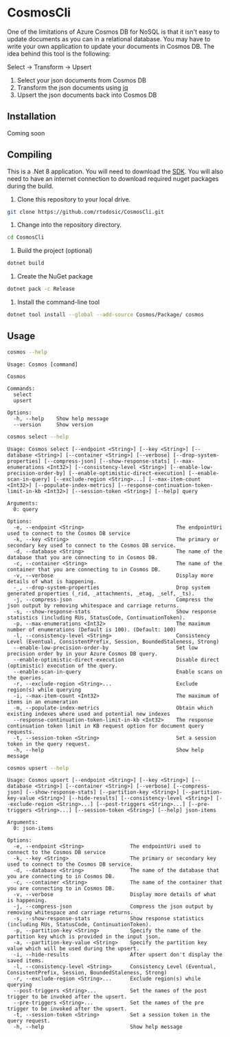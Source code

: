 # CosmosCli

One of the limitations of Azure Cosmos DB for NoSQL is that it isn't easy to update documents 
as you can in a relational database. You may have to write your own application to update your 
documents in Cosmos DB. The idea behind this tool is the following:

Select -> Transform -> Upsert

1. Select your json documents from Cosmos DB
1. Transform the json documents using [jq](https://jqlang.github.io/jq)
1. Upsert the json documents back into Cosmos DB


## Installation
Coming soon


## Compiling

This is a .Net 8 application. You will need to download the [SDK](https://dotnet.microsoft.com/en-us/download). You will also need to have an internet connection to download required nuget packages during the build. 

1. Clone this repository to your local drive.
```bash
git clone https://github.com/rtodosic/CosmosCli.git
```
1. Change into the repository directory.
```bash
cd CosmosCli
```
1. Build the project (optional) 
```bash
dotnet build
```
1. Create the NuGet package  
```bash
dotnet pack -c Release
```
1. Install the command-line tool 
```bash
dotnet tool install --global --add-source Cosmos/Package/ cosmos
```

## Usage

```bash
cosmos --help
```

```text
Usage: Cosmos [command]

Cosmos

Commands:
  select
  upsert

Options:
  -h, --help    Show help message
  --version     Show version
```

```bash
cosmos select --help
```

```text
Usage: Cosmos select [--endpoint <String>] [--key <String>] [--database <String>] [--container <String>] [--verbose] [--drop-system-properties] [--compress-json] [--show-response-stats] [--max-enumerations <Int32>] [--consistency-level <String>] [--enable-low-precision-order-by] [--enable-optimistic-direct-execution] [--enable-scan-in-query] [--exclude-region <String>...] [--max-item-count <Int32>] [--populate-index-metrics] [--response-continuation-token-limit-in-kb <Int32>] [--session-token <String>] [--help] query

Arguments:
  0: query

Options:
  -e, --endpoint <String>                              The endpointUri used to connect to the Cosmos DB service
  -k, --key <String>                                   The primary or secondary key used to connect to the Cosmos DB service.
  -d, --database <String>                              The name of the database that you are connecting to in Cosmos DB.
  -c, --container <String>                             The name of the container that you are connecting to in Cosmos DB.
  -v, --verbose                                        Display more details of what is happening.
  -_, --drop-system-properties                         Drop system generated properties (_rid, _attachments, _etag, _self, _ts).
  -j, --compress-json                                  Compress the json output by removing whitespace and carriage returns.
  -s, --show-response-stats                            Show response statistics (including RUs, StatusCode, ContinuationToken).
  -p, --max-enumerations <Int32>                       The maximum number of enumerations (Default is 100). (Default: 100)
  -l, --consistency-level <String>                     Consistency Level (Eventual, ConsistentPrefix, Session, BoundedStaleness, Strong)
  --enable-low-precision-order-by                      Set low precision order by in your Azure Cosmos DB query.
  --enable-optimistic-direct-execution                 Disable direct (optimistic) execution of the query.
  --enable-scan-in-query                               Enable scans on the queries.
  -r, --exclude-region <String>...                     Exclude region(s) while querying
  -i, --max-item-count <Int32>                         The maximum of items in an enumeration
  -m, --populate-index-metrics                         Obtain which existing indexes where used and potential new indexes
  --response-continuation-token-limit-in-kb <Int32>    The response continuation token limit in KB request option for document query requests.
  -t, --session-token <String>                         Set a session token in the query request.
  -h, --help                                           Show help message
```

```bash
cosmos upsert --help
```

```text
Usage: Cosmos upsert [--endpoint <String>] [--key <String>] [--database <String>] [--container <String>] [--verbose] [--compress-json] [--show-response-stats] [--partition-key <String>] [--partition-key-value <String>] [--hide-results] [--consistency-level <String>] [--exclude-region <String>...] [--post-triggers <String>...] [--pre-triggers <String>...] [--session-token <String>] [--help] json-items

Arguments:
  0: json-items

Options:
  -e, --endpoint <String>               The endpointUri used to connect to the Cosmos DB service
  -k, --key <String>                    The primary or secondary key used to connect to the Cosmos DB service.
  -d, --database <String>               The name of the database that you are connecting to in Cosmos DB.
  -c, --container <String>              The name of the container that you are connecting to in Cosmos DB.
  -v, --verbose                         Display more details of what is happening.
  -j, --compress-json                   Compress the json output by removing whitespace and carriage returns.
  -s, --show-response-stats             Show response statistics (including RUs, StatusCode, ContinuationToken).
  -p, --partition-key <String>          Specify the name of the partition key which is provided in the input json.
  -a, --partition-key-value <String>    Specify the partition key value which will be used during the upsert.
  -i, --hide-results                    After upsert don't display the saved items.
  -l, --consistency-level <String>      Consistency Level (Eventual, ConsistentPrefix, Session, BoundedStaleness, Strong)
  -r, --exclude-region <String>...      Exclude region(s) while querying
  --post-triggers <String>...           Set the names of the post trigger to be invoked after the upsert.
  --pre-triggers <String>...            Set the names of the pre trigger to be invoked after the upsert.
  -t, --session-token <String>          Set a session token in the query request.
  -h, --help                            Show help message
```
